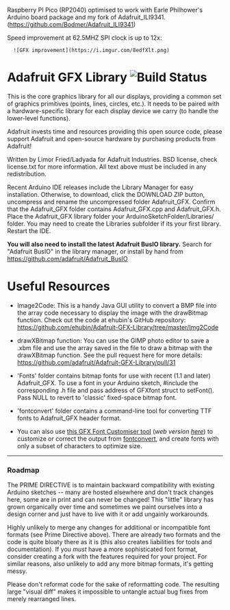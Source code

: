 Raspberry PI Pico (RP2040) optimised to work with Earle Philhower's Arduino board package and my fork of Adafruit_ILI9341. (https://github.com/Bodmer/Adafruit_ILI9341)

Speed improvement at 62.5MHZ SPI clock is up to 12x:


      ![GFX improvement](https://i.imgur.com/8edfXlt.png)




# Adafruit GFX Library ![Build Status](https://github.com/adafruit/Adafruit-GFX-Library/workflows/Arduino%20Library%20CI/badge.svg)

This is the core graphics library for all our displays, providing a common set of graphics primitives (points, lines, circles, etc.). It needs to be paired with a hardware-specific library for each display device we carry (to handle the lower-level functions).

Adafruit invests time and resources providing this open source code, please support Adafruit and open-source hardware by purchasing products from Adafruit!

Written by Limor Fried/Ladyada for Adafruit Industries.
BSD license, check license.txt for more information.
All text above must be included in any redistribution.

Recent Arduino IDE releases include the Library Manager for easy installation. Otherwise, to download, click the DOWNLOAD ZIP button, uncompress and rename the uncompressed folder Adafruit_GFX. Confirm that the Adafruit_GFX folder contains Adafruit_GFX.cpp and Adafruit_GFX.h. Place the Adafruit_GFX library folder your ArduinoSketchFolder/Libraries/ folder. You may need to create the Libraries subfolder if its your first library. Restart the IDE.

**You will also need to install the latest Adafruit BusIO library.** Search for "Adafruit BusIO" in the library manager, or install by hand from https://github.com/adafruit/Adafruit_BusIO

# Useful Resources

- Image2Code: This is a handy Java GUI utility to convert a BMP file into the array code necessary to display the image with the drawBitmap function. Check out the code at ehubin's GitHub repository: https://github.com/ehubin/Adafruit-GFX-Library/tree/master/Img2Code

- drawXBitmap function: You can use the GIMP photo editor to save a .xbm file and use the array saved in the file to draw a bitmap with the drawXBitmap function. See the pull request here for more details: https://github.com/adafruit/Adafruit-GFX-Library/pull/31

- 'Fonts' folder contains bitmap fonts for use with recent (1.1 and later) Adafruit_GFX. To use a font in your Arduino sketch, \#include the corresponding .h file and pass address of GFXfont struct to setFont(). Pass NULL to revert to 'classic' fixed-space bitmap font.

- 'fontconvert' folder contains a command-line tool for converting TTF fonts to Adafruit_GFX header format.

- You can also use [this GFX Font Customiser tool](https://github.com/tchapi/Adafruit-GFX-Font-Customiser) (_web version [here](https://tchapi.github.io/Adafruit-GFX-Font-Customiser/)_) to customize or correct the output from [fontconvert](https://github.com/adafruit/Adafruit-GFX-Library/tree/master/fontconvert), and create fonts with only a subset of characters to optimize size.

---

### Roadmap

The PRIME DIRECTIVE is to maintain backward compatibility with existing Arduino sketches -- many are hosted elsewhere and don't track changes here, some are in print and can never be changed! This "little" library has grown organically over time and sometimes we paint ourselves into a design corner and just have to live with it or add ungainly workarounds.

Highly unlikely to merge any changes for additional or incompatible font formats (see Prime Directive above). There are already two formats and the code is quite bloaty there as it is (this also creates liabilities for tools and documentation). If you *must* have a more sophisticated font format, consider creating a fork with the features required for your project. For similar reasons, also unlikely to add any more bitmap formats, it's getting messy.

Please don't reformat code for the sake of reformatting code. The resulting large "visual diff" makes it impossible to untangle actual bug fixes from merely rearranged lines.

